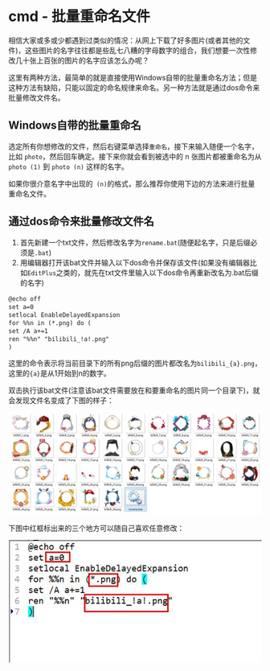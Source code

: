 # cmd - 批量重命名文件

相信大家或多或少都遇到过类似的情况：从网上下载了好多图片(或者其他的文件)，这些图片的名字往往都是些乱七八糟的字母数字的组合，我们想要一次性修改几十张上百张的图片的名字应该怎么办呢？

这里有两种方法，最简单的就是直接使用Windows自带的批量重命名方法；但是这种方法有缺陷，只能以固定的命名规律来命名。另一种方法就是通过dos命令来批量修改文件名。
<!--more-->
## Windows自带的批量重命名

选定所有你想修改的文件，然后右键菜单选择`重命名`，接下来输入随便一个名字，比如 `photo`，然后回车确定。接下来你就会看到被选中的 n 张图片都被重命名为从 `photo (1)` 到 `photo (n)` 这样的名字。

如果你很介意名字中出现的` (n)`的格式，那么推荐你使用下边的方法来进行批量重命名文件。

## 通过dos命令来批量修改文件名

1. 首先新建一个txt文件，然后修改名字为`rename.bat`(随便起名字，只是后缀必须是`.bat`)
2. 用编辑器打开该bat文件并输入以下dos命令并保存该文件(如果没有编辑器比如`EditPlus`之类的，就先在txt文件里输入以下dos命令再重新改名为.bat后缀的名字)

```dos
@echo off
set a=0
setlocal EnableDelayedExpansion
for %%n in (*.png) do (
set /A a+=1
ren "%%n" "bilibili_!a!.png"
)
```

这里的命令表示将当前目录下的所有png后缀的图片都改名为`bilibili_{a}.png`，这里的`{a}`是从1开始到n的数字。

双击执行该bat文件(注意该bat文件需要放在和要重命名的图片同一个目录下)，就会发现文件名变成了下图的样子：

![rename1.jpg](/images/posts/computer/rename1.jpg)

下图中红框标出来的三个地方可以随自己喜欢任意修改：

![rename2.jpg](/images/posts/computer/rename2.jpg)